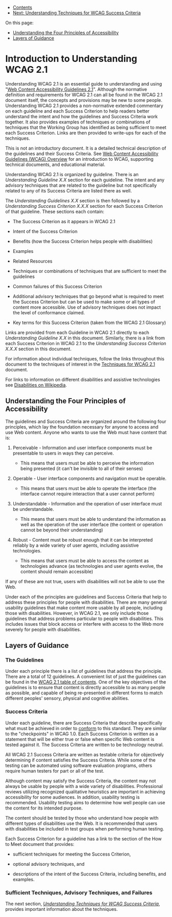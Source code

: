 -   [Contents](. "Table of Contents")
-   [Next: Understanding Techniques for WCAG Success Criteria](understanding-techniques)

On this page:

-   [Understanding the Four Principles of Accessibility](#understanding-the-four-principles-of-accessibility)
-   [Layers of Guidance](#layers-of-guidance)

Introduction to Understanding WCAG 2.1
======================================

Understanding WCAG 2.1 is an essential guide to understanding and using "[Web Content Accessibility Guidelines 2.1](https://www.w3.org/TR/WCAG21/)". Although the normative definition and requirements for WCAG 2.1 can all be found in the WCAG 2.1 document itself, the concepts and provisions may be new to some people. Understanding WCAG 2.1 provides a non-normative extended commentary on each guideline and each Success Criterion to help readers better understand the intent and how the guidelines and Success Criteria work together. It also provides examples of techniques or combinations of techniques that the Working Group has identified as being sufficient to meet each Success Criterion. Links are then provided to write-ups for each of the techniques.

This is not an introductory document. It is a detailed technical description of the guidelines and their Success Criteria. See [Web Content Accessibility Guidelines (WCAG) Overview](https://www.w3.org/WAI/intro/wcag) for an introduction to WCAG, supporting technical documents, and educational material.

Understanding WCAG 2.1 is organized by guideline. There is an *Understanding Guideline X.X* section for each guideline. The intent and any advisory techniques that are related to the guideline but not specifically related to any of its Success Criteria are listed there as well.

The *Understanding Guidelines X.X* section is then followed by a *Understanding Success Criterion X.X.X* section for each Success Criterion of that guideline. These sections each contain:

-   The Success Criterion as it appears in WCAG 2.1

-   Intent of the Success Criterion

-   Benefits (how the Success Criterion helps people with disabilities)

-   Examples

-   Related Resources

-   Techniques or combinations of techniques that are sufficient to meet the guidelines

-   Common failures of this Success Criterion

-   Additional advisory techniques that go beyond what is required to meet the Success Criterion but can be used to make some or all types of content more accessible. Use of advisory techniques does not impact the level of conformance claimed.

-   Key terms for this Success Criterion (taken from the WCAG 2.1 Glossary)

Links are provided from each Guideline in WCAG 2.1 directly to each *Understanding Guideline X.X* in this document. Similarly, there is a link from each Success Criterion in WCAG 2.1 to the *Understanding Success Criterion X.X.X* section in this document.

For information about individual techniques, follow the links throughout this document to the techniques of interest in the [Techniques for WCAG 2.1](https://www.w3.org/WAI/WCAG21/Techniques/) document.

For links to information on different disabilities and assistive technologies see [Disabilities on Wikipedia](https://en.wikipedia.org/wiki/Disability).

Understanding the Four Principles of Accessibility
--------------------------------------------------

The guidelines and Success Criteria are organized around the following four principles, which lay the foundation necessary for anyone to access and use Web content. Anyone who wants to use the Web must have content that is:

1.  Perceivable - Information and user interface components must be presentable to users in ways they can perceive.

    -   This means that users must be able to perceive the information being presented (it can't be invisible to all of their senses)

2.  Operable - User interface components and navigation must be operable.

    -   This means that users must be able to operate the interface (the interface cannot require interaction that a user cannot perform)

3.  Understandable - Information and the operation of user interface must be understandable.

    -   This means that users must be able to understand the information as well as the operation of the user interface (the content or operation cannot be beyond their understanding)

4.  Robust - Content must be robust enough that it can be interpreted reliably by a wide variety of user agents, including assistive technologies.

    -   This means that users must be able to access the content as technologies advance (as technologies and user agents evolve, the content should remain accessible)

If any of these are not true, users with disabilities will not be able to use the Web.

Under each of the principles are guidelines and Success Criteria that help to address these principles for people with disabilities. There are many general usability guidelines that make content more usable by all people, including those with disabilities. However, in WCAG 2.1, we only include those guidelines that address problems particular to people with disabilities. This includes issues that block access or interfere with access to the Web more severely for people with disabilities.

Layers of Guidance
------------------

### The Guidelines

Under each principle there is a list of guidelines that address the principle. There are a total of 12 guidelines. A convenient list of just the guidelines can be found in the <a href="https://www.w3.org/TR/WCAG21/#toc" class="gl-ref">WCAG 2.1 table of contents</a>. One of the key objectives of the guidelines is to ensure that content is directly accessible to as many people as possible, and capable of being re-presented in different forms to match different peoples' sensory, physical and cognitive abilities.

### Success Criteria

Under each guideline, there are Success Criteria that describe specifically what must be achieved in order to <a href="https://www.w3.org/TR/WCAG21/#dfn-conform" class="gl-ref">conform</a> to this standard. They are similar to the "checkpoints" in WCAG 1.0. Each Success Criterion is written as a statement that will be either true or false when specific Web content is tested against it. The Success Criteria are written to be technology neutral.

All WCAG 2.1 Success Criteria are written as testable criteria for objectively determining if content satisfies the Success Criteria. While some of the testing can be automated using software evaluation programs, others require human testers for part or all of the test.

Although content may satisfy the Success Criteria, the content may not always be usable by people with a wide variety of disabilities. Professional reviews utilizing recognized qualitative heuristics are important in achieving accessibility for some audiences. In addition, usability testing is recommended. Usability testing aims to determine how well people can use the content for its intended purpose.

The content should be tested by those who understand how people with different types of disabilities use the Web. It is recommended that users with disabilities be included in test groups when performing human testing.

Each Success Criterion for a guideline has a link to the section of the How to Meet document that provides:

-   sufficient techniques for meeting the Success Criterion,

-   optional advisory techniques, and

-   descriptions of the intent of the Success Criteria, including benefits, and examples.

### Sufficient Techniques, Advisory Techniques, and Failures

The next section, *[Understanding Techniques for WCAG Success Criteria](understanding-techniques)*, provides important information about the techniques.
